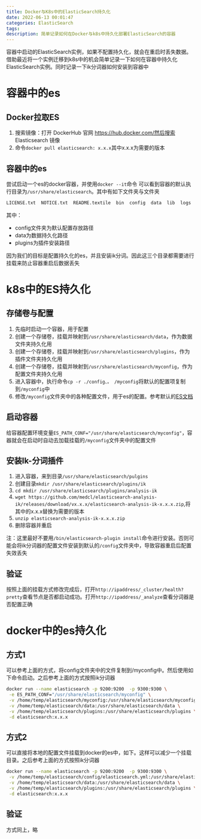 ```yaml
---
title: Docker与K8s中的ElasticSearch持久化
date: 2022-06-13 00:01:47
categories: ElasticSearch
tags:
description: 简单记录如何在Docker与k8s中持久化部署ElasticSearch的容器
---
```


容器中启动的ElasticSearch实例，如果不配置持久化，就会在重启时丢失数据。借助最近将一个实例迁移到k8s中的机会简单记录一下如何在容器中持久化ElasticSearch实例。同时记录一下ik分词器如何安装到容器中

# 容器中的es
## Docker拉取ES
1. 搜索镜像：打开 DockerHub 官网 https://hub.docker.com/然后搜索 Elasticsearch 镜像
2. 命令```docker pull elasticsearch: x.x.x```其中x.x.x为需要的版本

## 容器中的es
尝试启动一个es的docker容器，并使用```docker --it```命令
可以看到容器的默认执行目录为```/usr/share/elasticsearch```。其中有如下文件夹与文件夹
```bash
LICENSE.txt  NOTICE.txt  README.textile  bin  config  data  lib  logs  modules  plugins
```

其中：
- config文件夹为默认配置存放路径
- data为数据持久化路径
- plugins为插件安装路径

因为我们的目标是配置持久化的es，并且安装ik分词。因此这三个目录都需要进行挂载来防止容器重启后数据丢失

# k8s中的ES持久化
## 存储卷与配置
1. 先临时启动一个容器，用于配置
2. 创建一个存储卷，挂载并映射到```/usr/share/elasticsearch/data```，作为数据文件夹持久化用
3. 创建一个存储卷，挂载并映射到```/usr/share/elasticsearch/plugins```，作为插件文件夹持久化用
4. 创建一个存储卷，挂载并映射到```/usr/share/elasticsearch/myconfig```，作为配置文件夹持久化用
5. 进入容器中，执行命令```cp -r ./config、。 /myconfig```将默认的配置项复制到```/myconfig```中
6. 修改```/myconfig```文件夹中的各种配置文件，用于es的配置。参考默认的[ES文档](https://www.elastic.co/guide/en/elasticsearch/reference/current/settings.html)

## 启动容器
给容器配置环境变量```ES_PATH_CONF="/usr/share/elasticsearch/myconfig"```，容器就会在启动时自动去加载挂载的```/myconfig```文件夹中的配置文件

## 安装Ik-分词插件
1. 进入容器，来到目录```/usr/share/elasticsearch/pulgins```
2. 创建目录```mkdir /usr/share/elasticsearch/plugins/ik```
3. ```cd mkdir /usr/share/elasticsearch/plugins/analysis-ik```
4. ```wget https://github.com/medcl/elasticsearch-analysis-ik/releases/download/vx.x.x/elasticsearch-analysis-ik-x.x.x.zip```,将其中的x.x.x替换为需要的版本
5. ```unzip elasticsearch-analysis-ik-x.x.x.zip```
6. 删除容器并重启

注：这里最好不要用```/bin/elasticsearch-plugin install```命令进行安装。否则可能会将ik分词器的配置文件安装到默认的```/config```文件夹中，导致容器重启后配置失效丢失

## 验证
按照上面的挂载方式修改完成后，打开```http://ipaddress/_cluster/health?pretty```查看节点是否都启动成功。打开```http://ipaddress/_analyze```查看分词器是否配置正确


# docker中的es持久化
## 方式1
可以参考上面的方式，将config文件夹中的文件复制到/myconfig中。然后使用如下命令启动。之后参考上面的方式按照ik分词器
```bash
docker run --name elasticsearch -p 9200:9200  -p 9300:9300 \
 -e ES_PATH_CONF="/usr/share/elasticsearch/myconfig" \
 -v /home/temp/elasticsearch/myconfig:/usr/share/elasticsearch/myconfig \
 -v /home/temp/elasticsearch/data:/usr/share/elasticsearch/data \
 -v /home/temp/elasticsearch/plugins:/usr/share/elasticsearch/plugins \
 -d elasticsearch:x.x.x
```

## 方式2
可以直接将本地的配置文件挂载到docker的es中，如下。这样可以减少一个挂载目录。之后参考上面的方式按照ik分词器
```bash
docker run --name elasticsearch -p 9200:9200  -p 9300:9300 \
 -v /home/temp/elasticsearch/config/elasticsearch.yml:/usr/share/elasticsearch/config/elasticsearch.yml \
 -v /home/temp/elasticsearch/data:/usr/share/elasticsearch/data \
 -v /home/temp/elasticsearch/plugins:/usr/share/elasticsearch/plugins \
 -d elasticsearch:x.x.x
```

## 验证
方式同上，略